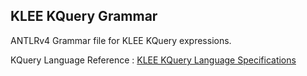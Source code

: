 ## KLEE KQuery Grammar

ANTLRv4 Grammar file for KLEE KQuery expressions.

KQuery Language Reference : [KLEE KQuery Language Specifications](https://klee.github.io/docs/kquery/)